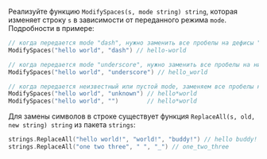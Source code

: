 Реализуйте функцию `ModifySpaces(s, mode string) string`, которая изменяет строку `s` в зависимости от переданного режима `mode`. Подробности в примере:

```go
// когда передается mode "dash", нужно заменить все пробелы на дефисы "-"
ModifySpaces("hello world", "dash") // hello-world

// когда передается mode "underscore", нужно заменить все пробелы на нижние подчеркивания "_"
ModifySpaces("hello world", "underscore") // hello_world

// когда передается неизвестный или пустой mode, заменяем все пробелы на звездочки "*"
ModifySpaces("hello world", "unknown") // hello*world
ModifySpaces("hello world", "")        // hello*world
```

Для замены символов в строке существует функция `ReplaceAll(s, old, new string) string` из пакета `strings`:

```go
strings.ReplaceAll("hello world!", "world!", "buddy!") // hello buddy!
strings.ReplaceAll("one two three", " ", "_") // one_two_three
```
